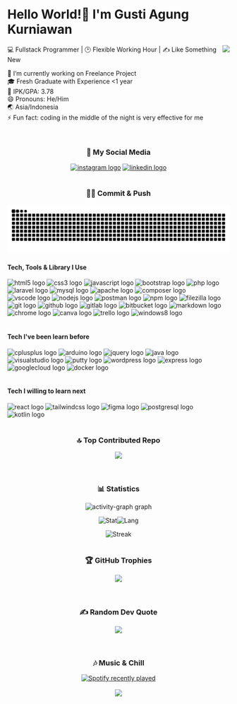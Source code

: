 <h1 align="left">Hello World!🙌 I'm Gusti Agung Kurniawan</h1>

<img align="right" height="180" src="https://i.pinimg.com/originals/88/26/f0/8826f00490e6dccacf19d9572b5edfdb.gif"  />

<p align="left">💻 Fullstack Programmer | 🕑 Flexible Working Hour | ✍️ Like Something New</p>

<p align="left">🔭 I’m currently working on Freelance Project<br>🎓 Fresh Graduate with Experience <1 year<br>💯 IPK/GPA: 3.78<br>😄 Pronouns: He/Him<br>🌏 Asia/Indonesia<br>⚡ Fun fact: coding in the middle of the night is very effective for me</p>

<br clear="both">

####

<h3 align="center">📲 My Social Media</h3>

<div align="center">
  <a href="https://www.instagram.com/gust_ia/" target="_blank"><img src="https://img.shields.io/static/v1?message=Instagram&logo=instagram&label=&color=E4405F&logoColor=white&labelColor=&style=for-the-badge" height="40" alt="instagram logo"  /></a>
  <a href="https://www.linkedin.com/in/gusti-agung-kurniawan/" target="_blank"><img src="https://img.shields.io/static/v1?message=LinkedIn&logo=linkedin&label=&color=0077B5&logoColor=white&labelColor=&style=for-the-badge" height="40" alt="linkedin logo"  /></a>
</div>

<br clear="both">

###

<h3 align="center">👨‍💻 Commit & Push</h3>

<img src="https://raw.githubusercontent.com/gustiagungkurniawan/gustiagungkurniawan/output/snake.svg" alt="Snake animation" />

<br clear="both">

####

<h4 align="left">Tech, Tools & Library I Use</h4>

<div align="left">
  <img src="https://skillicons.dev/icons?i=html" height="40" alt="html5 logo"  />
  
  <img src="https://skillicons.dev/icons?i=css" height="40" alt="css3 logo"  />
  
  <img src="https://skillicons.dev/icons?i=js" height="40" alt="javascript logo"  />
  
  <img src="https://skillicons.dev/icons?i=bootstrap" height="40" alt="bootstrap logo"  />
  
  <img src="https://skillicons.dev/icons?i=php" height="40" alt="php logo"  />
  
  <img src="https://skillicons.dev/icons?i=laravel" height="40" alt="laravel logo"  />
  
  <img src="https://skillicons.dev/icons?i=mysql" height="40" alt="mysql logo"  />
  <img src="https://cdn.jsdelivr.net/gh/devicons/devicon/icons/apache/apache-original.svg" height="40" alt="apache logo"  />
  
  <img src="https://cdn.jsdelivr.net/gh/devicons/devicon/icons/composer/composer-original.svg" height="40" alt="composer logo"  />
  
  <img src="https://skillicons.dev/icons?i=vscode" height="40" alt="vscode logo"  />
  
  <img src="https://skillicons.dev/icons?i=nodejs" height="40" alt="nodejs logo"  />

  <img src="https://skillicons.dev/icons?i=postman" height="40" alt="postman logo"  />
  
  <img src="https://cdn.jsdelivr.net/gh/devicons/devicon/icons/npm/npm-original-wordmark.svg" height="40" alt="npm logo"  />
  
  <img src="https://cdn.jsdelivr.net/gh/devicons/devicon/icons/filezilla/filezilla-plain.svg" height="40" alt="filezilla logo"  />
  
  <img src="https://skillicons.dev/icons?i=git" height="40" alt="git logo"  />
  
  <img src="https://skillicons.dev/icons?i=github" height="40" alt="github logo"  />
  
  <img src="https://skillicons.dev/icons?i=gitlab" height="40" alt="gitlab logo"  />
  
  <img src="https://cdn.jsdelivr.net/gh/devicons/devicon/icons/bitbucket/bitbucket-original.svg" height="40" alt="bitbucket logo"  />
  
  <img src="https://skillicons.dev/icons?i=md" height="40" alt="markdown logo"  />

  <img src="https://cdn.jsdelivr.net/gh/devicons/devicon/icons/chrome/chrome-original.svg" height="40" alt="chrome logo"  />
  
  <img src="https://cdn.jsdelivr.net/gh/devicons/devicon/icons/canva/canva-original.svg" height="40" alt="canva logo"  />
  
  <img src="https://cdn.jsdelivr.net/gh/devicons/devicon/icons/trello/trello-plain.svg" height="40" alt="trello logo"  />
  
  <img src="https://cdn.jsdelivr.net/gh/devicons/devicon/icons/windows8/windows8-original.svg" height="40" alt="windows8 logo"  />
</div>

<br clear="both">

####

<h4 align="left">Tech I've been learn before</h4>

<div align="left">
  <img src="https://skillicons.dev/icons?i=cpp" height="40" alt="cplusplus logo"  />
  
  <img src="https://skillicons.dev/icons?i=arduino" height="40" alt="arduino logo"  />
  
  <img src="https://skillicons.dev/icons?i=jquery" height="40" alt="jquery logo"  />
  
  <img src="https://skillicons.dev/icons?i=java" height="40" alt="java logo"  />
  
  <img src="https://skillicons.dev/icons?i=visualstudio" height="40" alt="visualstudio logo"  />
  
  <img src="https://cdn.jsdelivr.net/gh/devicons/devicon/icons/putty/putty-original.svg" height="40" alt="putty logo"  />
  
  <img src="https://skillicons.dev/icons?i=wordpress" height="40" alt="wordpress logo"  />
  
  <img src="https://skillicons.dev/icons?i=express" height="40" alt="express logo"  />
  
  <img src="https://skillicons.dev/icons?i=gcp" height="40" alt="googlecloud logo"  />
  
  <img src="https://skillicons.dev/icons?i=docker" height="40" alt="docker logo"  />
</div>

<br clear="both">

####

<h4 align="left">Tech I willing to learn next</h4>

<div align="left">
  <img src="https://skillicons.dev/icons?i=react" height="40" alt="react logo"  />
  
  <img src="https://skillicons.dev/icons?i=tailwind" height="40" alt="tailwindcss logo"  />
  
  <img src="https://skillicons.dev/icons?i=figma" height="40" alt="figma logo"  />
  
  <img src="https://skillicons.dev/icons?i=postgres" height="40" alt="postgresql logo"  />

  <img src="https://skillicons.dev/icons?i=kotlin" height="40" alt="kotlin logo"  />
</div>

<br clear="both">

###

<h3 align="center">🔝 Top Contributed Repo</h3>

<div align="center">

![](https://github-contributor-stats.vercel.app/api?username=gustiagungkurniawan&limit=5&theme=vue-dark&combine_all_yearly_contributions=true)

</div>

<br clear="both">

###

<h3 align="center">📊 Statistics</h3>

<div align="center">

<img src="https://github-readme-activity-graph.vercel.app/graph?username=gustiagungkurniawan&radius=16&theme=green&area=true&order=5" height="300" alt="activity-graph graph"  />

<img src="https://github-readme-stats.vercel.app/api?username=gustiagungkurniawan&theme=vue-dark&hide_border=false&include_all_commits=false&count_private=true" height="150" alt="Stat"  /><img src="https://github-readme-stats.vercel.app/api/top-langs/?username=gustiagungkurniawan&theme=vue-dark&hide_border=false&include_all_commits=false&count_private=true&layout=compact" height="150" alt="Lang"  />

<img src="https://nirzak-streak-stats.vercel.app/?user=gustiagungkurniawan&theme=vue-dark&hide_border=false" height="300" alt="Streak"  />

</div>

<br clear="both">

###

<h3 align="center">🏆 GitHub Trophies</h3>

<div align="center">

![](https://github-profile-trophy.vercel.app/?username=gustiagungkurniawan&theme=vue-dark&no-frame=false&no-bg=false&margin-w=4)

</div>

<br clear="both">

###

<h3 align="center">✍️ Random Dev Quote</h3>

<div align="center">

![](https://quotes-github-readme.vercel.app/api?type=horizontal&theme=vue-dark)

</div>

<br clear="both">

###

<h3 align="center">🎶 Music & Chill</h3>

<div align="center">
  <a href="https://open.spotify.com/user/31pybc2ym6msoffvbkhxpautrrli">
    <img src="https://spotify-recently-played-readme.vercel.app/api?user=31pybc2ym6msoffvbkhxpautrrli&count=5&unique=false" alt="Spotify recently played"  />
  </a>
</div>

<br clear="both">

<div align="center">
  <img src="https://visitor-badge.laobi.icu/badge?page_id=gustiagungkurniawan.gustiagungkurniawan&left_color=teal&right_color=seagreen"  />
</div>
